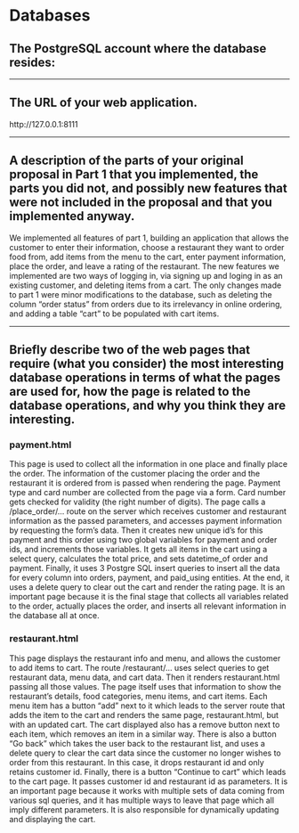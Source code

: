 # Databases

<h2>The PostgreSQL account where the database resides: </h2>

<hr>

<h2>The URL of your web application. </h2>
http://127.0.0.1:8111
<hr>

<h2>A description of the parts of your original proposal in Part 1 that you implemented, the parts you did not, and possibly new features that were not included in the proposal and that you implemented anyway. </h2>
  We implemented all features of part 1, building an application that allows the customer to enter their information, choose a restaurant they want to order food from, add items from the menu to the cart, enter payment information, place the order, and leave a rating of the restaurant. The new features we implemented are two ways of logging in, via signing up and loging in as an existing customer, and deleting items from a cart. The only changes made to part 1 were minor modifications to the database, such as deleting the column “order status” from orders due to its irrelevancy in online ordering, and adding a table “cart” to be populated with cart items.
<hr>
<h2>Briefly describe two of the web pages that require (what you consider) the most interesting database operations in terms of what the pages are used for, how the page is related to the database operations, and why you think they are interesting. </h2>

<h3>payment.html </h3>
This page is used to collect all the information in one place and finally place the order. The information of the customer placing the order and the restaurant it is ordered from is passed when rendering the page. Payment type and card number are collected from the page via a form. Card number gets checked for validity (the right number of digits). The page calls a /place_order/… route on the server which receives customer and restaurant information as the passed parameters, and accesses payment information by requesting the form’s data. Then it creates new unique id’s for this payment and this order using two global variables for payment and order ids, and increments those variables. It gets all items in the cart using a select query, calculates the total price, and sets datetime_of order and payment. Finally, it uses 3 Postgre SQL insert queries to insert all the data for every column into orders, payment, and paid_using entities. At the end, it uses a delete query to clear out the cart and render the rating page. It is an important page because it is the final stage that collects all variables related to the order, actually places the order, and inserts all relevant information in the database all at once.

<br>
<h3>restaurant.html</h3>
This page displays the restaurant info and menu, and allows the customer to add items to cart. The route /restaurant/… uses select queries to get restaurant data, menu data, and cart data. Then it renders restaurant.html passing all those values. The page itself uses that information to show the restaurant’s details, food categories, menu items, and cart items. Each menu item has a button “add” next to it which leads to the server route that adds the item to the cart and renders the same page, restaurant.html, but with an updated cart. The cart displayed also has a remove button next to each item, which removes an item in a similar way. There is also a button “Go back” which takes the user back to the restaurant list, and uses a delete query to clear the cart data since the customer no longer wishes to order from this restaurant. In this case, it drops restaurant id and only retains customer id. Finally, there is a button “Continue to cart” which leads to the cart page. It passes customer id and restaurant id as parameters. It is an important page because it works with multiple sets of data coming from various sql queries, and it has multiple ways to leave that page which all imply different parameters. It is also responsible for dynamically updating and displaying the cart.
